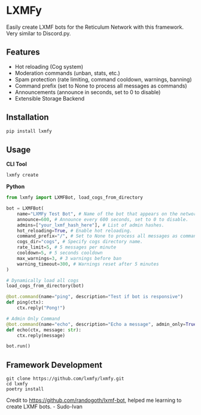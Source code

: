# LXMFy

Easily create LXMF bots for the Reticulum Network with this framework. Very similar to Discord.py.

## Features

- Hot reloading (Cog system)
- Moderation commands (unban, stats, etc.)
- Spam protection (rate limiting, command cooldown, warnings, banning)
- Command prefix (set to None to process all messages as commands)
- Announcements (announce in seconds, set to 0 to disable)
- Extensible Storage Backend

## Installation

```bash
pip install lxmfy
```

## Usage

**CLI Tool**

```bash
lxmfy create
```

**Python**

```python
from lxmfy import LXMFBot, load_cogs_from_directory

bot = LXMFBot(
    name="LXMFy Test Bot", # Name of the bot that appears on the network.
    announce=600, # Announce every 600 seconds, set to 0 to disable.
    admins=["your_lxmf_hash_here"], # List of admin hashes.
    hot_reloading=True, # Enable hot reloading.
    command_prefix="/", # Set to None to process all messages as commands.
    cogs_dir="cogs", # Specify cogs directory name.
    rate_limit=5, # 5 messages per minute
    cooldown=5, # 5 seconds cooldown
    max_warnings=3, # 3 warnings before ban
    warning_timeout=300, # Warnings reset after 5 minutes
)

# Dynamically load all cogs
load_cogs_from_directory(bot)

@bot.command(name="ping", description="Test if bot is responsive")
def ping(ctx):
    ctx.reply("Pong!")

# Admin Only Command
@bot.command(name="echo", description="Echo a message", admin_only=True)
def echo(ctx, message: str):
    ctx.reply(message)

bot.run()
```

## Framework Development

```
git clone https://github.com/lxmfy/lxmfy.git
cd lxmfy
poetry install
```

Credit to https://github.com/randogoth/lxmf-bot, helped me learning to create LXMF bots. - Sudo-Ivan
